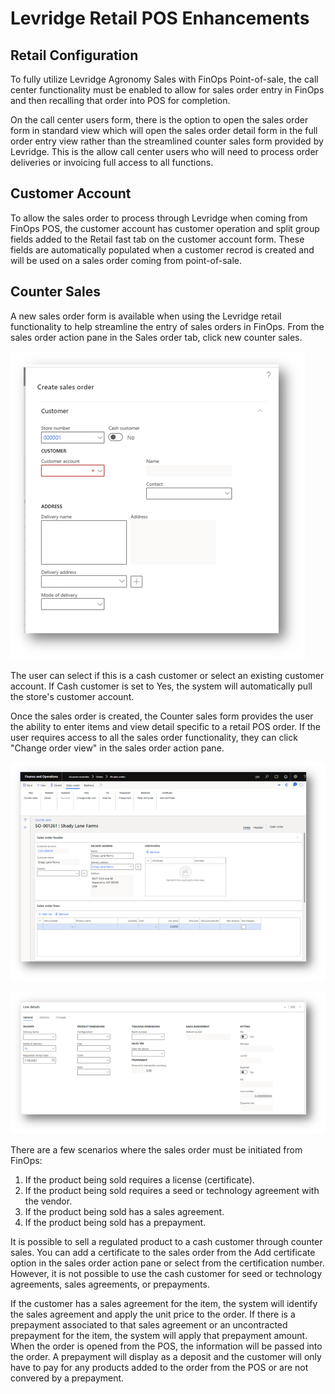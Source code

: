 ﻿# Levridge Retail POS Enhancements

## Retail Configuration

To fully utilize Levridge Agronomy Sales with FinOps Point-of-sale, the call center functionality must be enabled to allow for sales order entry in FinOps and then recalling that order into POS for completion. 

On the call center users form, there is the option to open the sales order form in standard view which will open the sales order detail form in the full order entry view rather than the streamlined counter sales form provided by Levridge. This is the allow call center users who will need to process order deliveries or invoicing full access to all functions. 

## Customer Account

To allow the sales order to process through Levridge when coming from FinOps POS, the customer account has customer operation and split group fields added to the Retail fast tab on the customer account form. These fields are automatically populated when a customer recrod is created and will be used on a sales order coming from point-of-sale. 

## Counter Sales

A new sales order form is available when using the Levridge retail functionality to help streamline the entry of sales orders in FinOps. From the sales order action pane in the Sales order tab, click new counter sales. 

![Retail1](.\assets\images\Retail\Retail1.png)

The user can select if this is a cash customer or select an existing customer account. If Cash customer is set to Yes, the system will automatically pull the store's customer account. 

Once the sales order is created, the Counter sales form provides the user the ability to enter items and view detail specific to a retail POS order. If the user requires access to all the sales order functionality, they can click "Change order view" in the sales order action pane. 

![Retail2](.\assets\images\Retail\Retail2.png)

![Retail3](.\assets\images\Retail\Retail3.png)

There are a few scenarios where the sales order must be initiated from FinOps: 

1. If the product being sold requires a license (certificate). 
2. If the product being sold requires a seed or technology agreement with the vendor. 
3. If the product being sold has a sales agreement. 
4. If the product being sold has a prepayment. 

It is possible to sell a regulated product to a cash customer through counter sales. You can add a certificate to the sales order from the Add certificate option in the sales order action pane or select from the certification number. However, it is not possible to use the cash customer for seed or technology agreements, sales agreements, or prepayments. 

If the customer has a sales agreement for the item, the system will identify the sales agreement and apply the unit price to the order. If there is a prepayment associated to that sales agreement or an uncontracted prepayment for the item, the system will apply that prepayment amount. When the order is opened from the POS, the information will be passed into the order. A prepayment will display as a deposit and the customer will only have to pay for any products added to the order from the POS or are not convered by a prepayment. 
